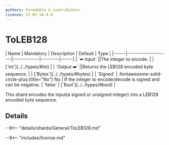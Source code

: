 ```yaml
---
authors: Formabble & contributors
license: CC-BY-SA-4.0
---
```



# ToLEB128

<div class="sh-parameters" markdown="1">
| Name | Mandatory | Description | Default | Type |
|------|---------------------|-------------|---------|------|
| `⬅️ Input` ||The integer to encode. | | [`Int`](../../types/#int) |
| `Output ➡️` ||Returns the LEB128 encoded byte sequence. | | [`Bytes`](../../types/#bytes) |
| `Signed` | :fontawesome-solid-circle-plus:{title="No"} No  | If the integer to encode/decode is signed and can be negative. | `false` | [`Bool`](../../types/#bool) |

</div>

This shard encodes the input(a signed or unsigned integer) into a LEB128 encoded byte sequence.

## Details

--8<-- "details/shards/General/ToLEB128.md"


--8<-- "includes/license.md"

